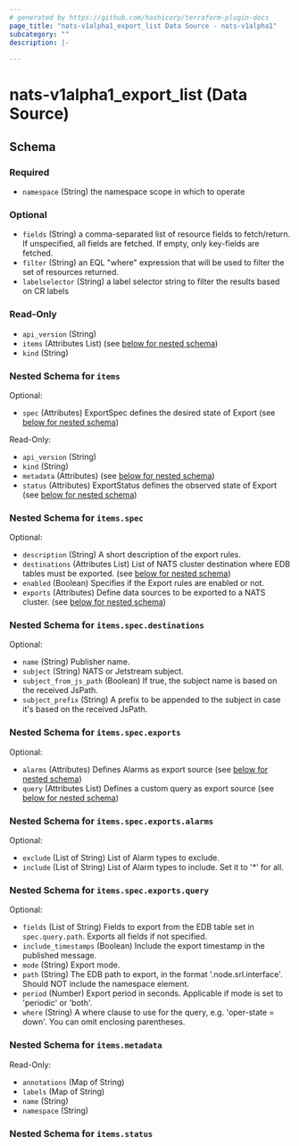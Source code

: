 ```yaml
---
# generated by https://github.com/hashicorp/terraform-plugin-docs
page_title: "nats-v1alpha1_export_list Data Source - nats-v1alpha1"
subcategory: ""
description: |-
  
---
```


# nats-v1alpha1_export_list (Data Source)





<!-- schema generated by tfplugindocs -->
## Schema

### Required

- `namespace` (String) the namespace scope in which to operate

### Optional

- `fields` (String) a comma-separated list of resource fields to fetch/return.  If unspecified, all fields are fetched.  If empty, only key-fields are fetched.
- `filter` (String) an EQL "where" expression that will be used to filter the set of resources returned.
- `labelselector` (String) a label selector string to filter the results based on CR labels

### Read-Only

- `api_version` (String)
- `items` (Attributes List) (see [below for nested schema](#nestedatt--items))
- `kind` (String)

<a id="nestedatt--items"></a>
### Nested Schema for `items`

Optional:

- `spec` (Attributes) ExportSpec defines the desired state of Export (see [below for nested schema](#nestedatt--items--spec))

Read-Only:

- `api_version` (String)
- `kind` (String)
- `metadata` (Attributes) (see [below for nested schema](#nestedatt--items--metadata))
- `status` (Attributes) ExportStatus defines the observed state of Export (see [below for nested schema](#nestedatt--items--status))

<a id="nestedatt--items--spec"></a>
### Nested Schema for `items.spec`

Optional:

- `description` (String) A short description of the export rules.
- `destinations` (Attributes List) List of NATS cluster destination where EDB tables must be exported. (see [below for nested schema](#nestedatt--items--spec--destinations))
- `enabled` (Boolean) Specifies if the Export rules are enabled or not.
- `exports` (Attributes) Define data sources to be exported to a NATS cluster. (see [below for nested schema](#nestedatt--items--spec--exports))

<a id="nestedatt--items--spec--destinations"></a>
### Nested Schema for `items.spec.destinations`

Optional:

- `name` (String) Publisher name.
- `subject` (String) NATS or Jetstream subject.
- `subject_from_js_path` (Boolean) If true, the subject name is based on the received JsPath.
- `subject_prefix` (String) A prefix to be appended to the subject in case it's based on the received JsPath.


<a id="nestedatt--items--spec--exports"></a>
### Nested Schema for `items.spec.exports`

Optional:

- `alarms` (Attributes) Defines Alarms as export source (see [below for nested schema](#nestedatt--items--spec--exports--alarms))
- `query` (Attributes List) Defines a custom query as export source (see [below for nested schema](#nestedatt--items--spec--exports--query))

<a id="nestedatt--items--spec--exports--alarms"></a>
### Nested Schema for `items.spec.exports.alarms`

Optional:

- `exclude` (List of String) List of Alarm types to exclude.
- `include` (List of String) List of Alarm types to include. Set it to '*' for all.


<a id="nestedatt--items--spec--exports--query"></a>
### Nested Schema for `items.spec.exports.query`

Optional:

- `fields` (List of String) Fields to export from the EDB table set in `spec.query.path`.
Exports all fields if not specified.
- `include_timestamps` (Boolean) Include the export timestamp in the published message.
- `mode` (String) Export mode.
- `path` (String) The EDB path to export, in the format '.node.srl.interface'.
Should NOT include the namespace element.
- `period` (Number) Export period in seconds. Applicable if mode is set to 'periodic' or 'both'.
- `where` (String) A where clause to use for the query, e.g. 'oper-state = down'. You can omit enclosing parentheses.




<a id="nestedatt--items--metadata"></a>
### Nested Schema for `items.metadata`

Read-Only:

- `annotations` (Map of String)
- `labels` (Map of String)
- `name` (String)
- `namespace` (String)


<a id="nestedatt--items--status"></a>
### Nested Schema for `items.status`
